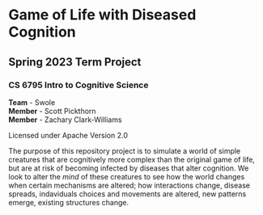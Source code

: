# Game of Life with Diseased Cognition<br />
## Spring 2023 Term Project<br />
### CS 6795 Intro to Cognitive Science<br />

**Team**   - Swole<br />
**Member** - Scott Pickthorn<br />
**Member** - Zachary Clark-Williams<br />

Licensed under Apache Version 2.0

The purpose of this repository project is to simulate a world of simple creatures that are cognitively more complex than the original game of life, but are at risk of becoming infected by diseases that alter cognition. We look to alter the *mind* of these creatures to see how the world changes when certain mechanisms are altered; how interactions change, disease spreads, indaviduals choices and movements are altered, new patterns emerge, existing structures change.
 
